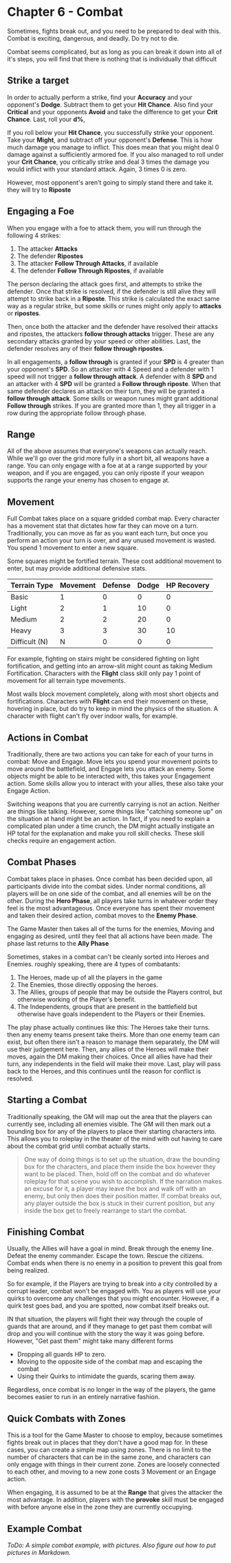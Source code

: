 # Chapter 6 - Combat

Sometimes, fights break out, and you need to be prepared to deal with this. Combat is exciting, dangerous, and deadly. Do try not to die.

Combat seems complicated, but as long as you can break it down into all of it's steps, you will find that there is nothing that is individually that difficult

## Strike a target

In order to actually perform a strike, find your **Accuracy** and your opponent's **Dodge**. Subtract them to get your **Hit Chance**. Also find your **Critical** and your opponents **Avoid** and take the difference to get your **Crit Chance**. Last, roll your **d%**,

If you roll below your **Hit Chance**, you successfully strike your opponent. Take your **Might**, and subtract off your opponent's **Defense**. This is how much damage you manage to inflict. This does mean that you might deal 0 damage against a sufficiently armored foe. If you also managed to roll under your **Crit Chance**, you critically strike and deal 3 times the damage you would inflict with your standard attack. Again, 3 times 0 is zero.

However, most opponent's aren't going to simply stand there and take it. they will try to **Riposte**

## Engaging a Foe

When you engage with a foe to attack them, you will run through the following 4 strikes:

1. The attacker **Attacks**
1. The defender **Ripostes**
1. The attacker **Follow Through Attacks**, if available
1. The defender **Follow Through Ripostes**, if available

The person declaring the attack goes first, and attempts to strike the defender. Once that strike is resolved, if the defender is still alive they will attempt to strike back in a **Riposte**. This strike is calculated the exact same way as a regular strike, but some skills or runes might only apply to **attacks** or **ripostes**.

Then, once both the attacker and the defender have resolved their attacks and ripostes, the attackers **follow through attacks** trigger. These are any secondary attacks granted by your speed or other abilities. Last, the defender resolves any of their **follow through ripostes**.

In all engagements, a **follow through** is granted if your **SPD** is 4 greater than your opponent's **SPD**. So an attacker with 4 Speed and a defender with 1 speed will not trigger a **follow through attack**. A defender with 8 **SPD** and an attacker with 4 **SPD** will be granted a **Follow through riposte**. When that same defender declares an attack on their turn, they will be granted a **follow through attack**. Some skills or weapon runes might grant additional **Follow through** strikes. If you are granted more than 1, they all trigger in a row during the appropriate follow through phase.

## Range

All of the above assumes that everyone's weapons can actually reach. While we'll go over the grid more fully in a short bit, all weapons have a range. You can only engage with a foe at at a range supported by your weapon, and if you are engaged, you can only riposte if your weapon supports the range your enemy has chosen to engage at.

## Movement

Full Combat takes place on a square gridded combat map. Every character has a movement stat that dictates how far they can move on a turn. Traditionally, you can move as far as you want each turn, but once you perform an action your turn is over, and any unused movement is wasted. You spend 1 movement to enter a new square.

Some squares might be fortified terrain. These cost additional movement to enter, but may provide additional defensive stats.

| Terrain Type  | Movement | Defense | Dodge | HP Recovery  |
| ---           | ---      | ---     | ---   | ---          |
| Basic         | 1        | 0       | 0     | 0            |
| Light         | 2        | 1       | 10    | 0            |
| Medium        | 2        | 2       | 20    | 0            |
| Heavy         | 3        | 3       | 30    | 10           |
| Difficult (N) | N        | 0       | 0     | 0            |

For example, fighting on stairs might be considered fighting on light fortification, and getting into an arrow-slit might count as taking Medium Fortification. Characters with the **Flight** class skill only pay 1 point of movement for all terrain type movements.

Most walls block movement completely, along with most short objects and fortifications. Characters with **Flight** can end their movement on these, hovering in place, but do try to keep in mind the physics of the situation. A character with flight can't fly over indoor walls, for example.

## Actions in Combat

Traditionally, there are two actions you can take for each of your turns in combat: Move and Engage. Move lets you spend your movement points to move around the battlefield, and Engage lets you attack an enemy. Some objects might be able to be interacted with, this takes your Engagement action. Some skills allow you to interact with your allies, these also take your Engage Action.

Switching weapons that you are currently carrying is not an action. Neither are things like talking. However, some things like "catching someone up" on the situation at hand might be an action. In fact, if you need to explain a complicated plan under a time crunch, the DM might actually instigate an HP total for the explanation and make you roll skill checks. These skill checks require an engagement action.

## Combat Phases

Combat takes place in phases. Once combat has been decided upon, all participants divide into the combat sides. Under normal conditions, all players will be on one side of the combat, and all enemies will be on the other. During the **Hero Phase**, all players take turns in whatever order they feel is the most advantageous. Once everyone has spent their movement and taken their desired action, combat moves to the **Enemy Phase**.

The Game Master then takes all of the turns for the enemies, Moving and engaging as desired, until they feel that all actions have been made. The phase last returns to the **Ally Phase**

Sometimes, stakes in a combat can't be cleanly sorted into Heroes and Enemies. roughly speaking, there are 4 types of combatants:

1. The Heroes, made up of all the players in the game
1. The Enemies, those directly opposing the heroes.
1. The Allies, groups of people that may be outside the Players control, but otherwise working of the Player's benefit.
1. The Independents, groups that are present in the battlefield but otherwise have goals independent to the Players or their Enemies.

The play phase actually continues like this: The Heroes take their turns. then any enemy teams present take theirs. More than one enemy team can exist, but often there isn't a reason to manage them separately, the DM will use their judgement here. Then, any allies of the Heroes will make their moves, again the DM making their choices. Once all allies have had their turn, any independents in the field will make their move. Last, play will pass back to the Heroes, and this continues until the reason for conflict is resolved.

## Starting a Combat

Traditionally speaking, the GM will map out the area that the players can currently see, including all enemies visible. The GM will then mark out a bounding box for any of the players to place their starting characters into. This allows you to roleplay in the theater of the mind with out having to care about the combat grid until combat actually starts.

>One way of doing things is to set up the situation, draw the bounding box for the characters, and place them inside the box however they want to be placed. Then, hold off on the combat and do whatever roleplay for that scene you wish to accomplish. If the narration makes an excuse for it, a player may leave the box and walk off with an enemy, but only then does their position matter. If combat breaks out, any player outside the box is stuck in their current position, but any inside the box get to freely rearrange to start the combat.

## Finishing Combat

Usually, the Allies will have a goal in mind. Break through the enemy line. Defeat the enemy commander. Escape the town. Rescue the citizens. Combat ends when there is no enemy in a position to prevent this goal from being realized.

So for example, if the Players are trying to break into a city controlled by a corrupt leader, combat won't be engaged with. You as players will use your quirks to overcome any challenges that you might encounter. However, if a quirk test goes bad, and you are spotted, now combat itself breaks out.

IN that situation, the players will fight their way through the couple of guards that are around, and if they manage to get past them combat will drop and you will continue with the story the way it was going before. However, "Get past them" might take many different forms

- Dropping all guards HP to zero.
- Moving to the opposite side of the combat map and escaping the combat
- Using their Quirks to intimidate the guards, scaring them away.

Regardless, once combat is no longer in the way of the players, the game becomes easier to run in an entirely narrative fashion.

## Quick Combats with Zones

This is a tool for the Game Master to choose to employ, because sometimes fights break out in places that they don't have a good map for. In these cases, you can create a simple map using zones. There is no limit to the number of characters that can be in the same zone, and characters can only engage with things in their current zone. Zones are loosely connected to each other, and moving to a new zone costs 3 Movement or an Engage action.

When engaging, it is assumed to be at the **Range** that gives the attacker the most advantage. In addition, players with the **provoke** skill must be engaged with before anyone else in the zone they are currently occupying.

## Example Combat

*ToDo: A simple combat example, with pictures. Also figure out how to put pictures in Markdown.*
